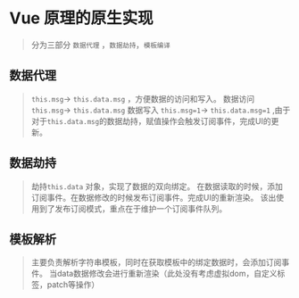 # Vue 原理的原生实现
> 分为三部分 `数据代理` ，`数据劫持`，`模板编译`

## 数据代理
> `this.msg`-> `this.data.msg` ，方便数据的访问和写入。
> 数据访问 `this.msg`-> `this.data.msg`
> 数据写入 `this.msg=1`-> `this.data.msg=1` ,由于对于`this.data.msg`的数据劫持，赋值操作会触发订阅事件，完成UI的更新。


## 数据劫持
> 劫持`this.data` 对象，实现了数据的双向绑定。
> 在数据读取的时候，添加订阅事件。在数据修改的时候发布订阅事件。完成UI的重新渲染。
> 该出使用到了发布订阅模式，重点在于维护一个订阅事件队列。


## 模板解析
> 主要负责解析字符串模板，同时在获取模板中的绑定数据时，会添加订阅事件。 当data数据修改会进行重新渲染（此处没有考虑虚拟dom，自定义标签，patch等操作）